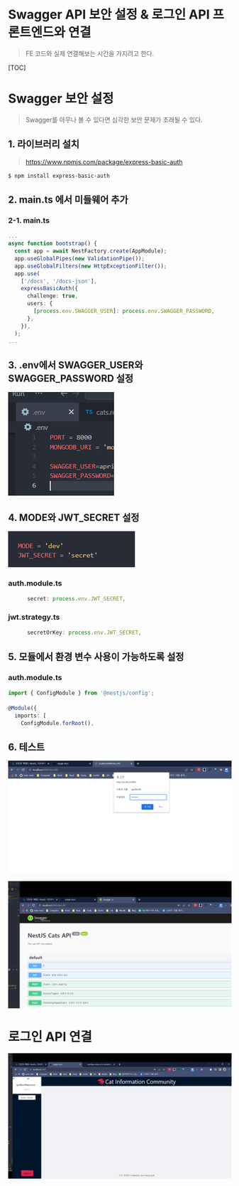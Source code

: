 # Swagger API 보안 설정 & 로그인 API 프론트엔드와 연결



> FE 코드와 실제 연결해보는 시간을 가지려고 한다.

[TOC]

# Swagger 보안 설정

> Swagger를 아무나 볼 수 있다면 심각한 보안 문제가 초래될 수 있다.

## 1. 라이브러리 설치

> https://www.npmjs.com/package/express-basic-auth

```bash
$ npm install express-basic-auth
```

## 2. main.ts 에서 미들웨어 추가

### 2-1. main.ts

```typescript
...
async function bootstrap() {
  const app = await NestFactory.create(AppModule);
  app.useGlobalPipes(new ValidationPipe());
  app.useGlobalFilters(new HttpExceptionFilter());
  app.use(
    ['/docs', '/docs-json'],
    expressBasicAuth({
      challenge: true,
      users: {
        [process.env.SWAGGER_USER]: process.env.SWAGGER_PASSWORD,
      },
    }),
  );
...
```

## 3. .env에서 SWAGGER_USER와 SWAGGER_PASSWORD 설정

![image-20230103144134309](09-Swagger-API-보안-설정-&-로그인-API-프론트엔드와-연결.assets/image-20230103144134309.png)

## 4. MODE와 JWT_SECRET 설정

![image-20230103172526666](09-Swagger-API-보안-설정-&-로그인-API-프론트엔드와-연결.assets/image-20230103172526666.png)

### auth.module.ts

```typescript
      secret: process.env.JWT_SECRET,
```

### jwt.strategy.ts

```typescript
      secretOrKey: process.env.JWT_SECRET,
```

## 5. 모듈에서 환경 변수 사용이 가능하도록 설정

### auth.module.ts

```typescript
import { ConfigModule } from '@nestjs/config';

@Module({
  imports: [
    ConfigModule.forRoot(),
```

## 6. 테스트

![image-20230103173348872](09-Swagger-API-보안-설정-&-로그인-API-프론트엔드와-연결.assets/image-20230103173348872.png)

![image-20230103173358004](09-Swagger-API-보안-설정-&-로그인-API-프론트엔드와-연결.assets/image-20230103173358004.png)



# 로그인 API 연결

![image-20230103173443592](09-Swagger-API-보안-설정-&-로그인-API-프론트엔드와-연결.assets/image-20230103173443592.png)
